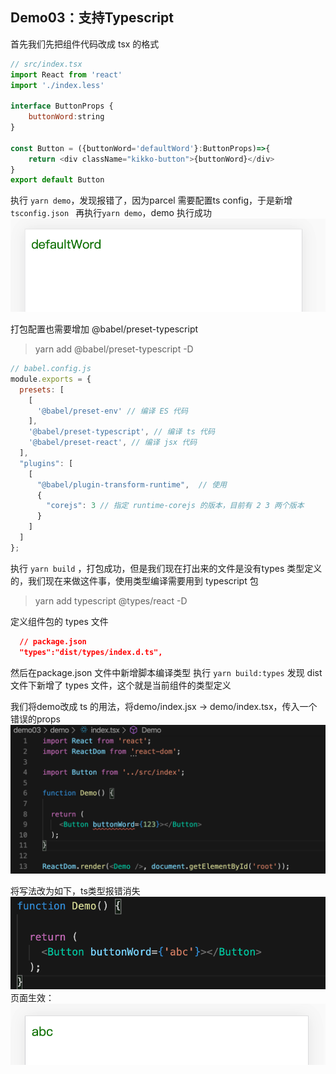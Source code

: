 ## Demo03：支持Typescript
首先我们先把组件代码改成 tsx 的格式
```js
// src/index.tsx
import React from 'react'
import './index.less'

interface ButtonProps {
    buttonWord:string
}

const Button = ({buttonWord='defaultWord'}:ButtonProps)=>{
    return <div className="kikko-button">{buttonWord}</div>
}
export default Button
```
执行 `yarn demo`，发现报错了，因为parcel 需要配置ts config，于是新增 `tsconfig.json `
再执行`yarn demo`，demo 执行成功
![20210220113828.png](https://raw.githubusercontent.com/coderzzp/cloud-image/main/vs-picgo20210220113828.png)

打包配置也需要增加 @babel/preset-typescript
> yarn add @babel/preset-typescript -D
```js
// babel.config.js
module.exports = {
  presets: [
    [
      '@babel/preset-env' // 编译 ES 代码
    ],
    '@babel/preset-typescript', // 编译 ts 代码
    '@babel/preset-react', // 编译 jsx 代码
  ],
  "plugins": [
    [
      "@babel/plugin-transform-runtime",  // 使用
      {
        "corejs": 3 // 指定 runtime-corejs 的版本，目前有 2 3 两个版本
      }
    ]
  ]
};

```
执行 `yarn build` ，打包成功，但是我们现在打出来的文件是没有types 类型定义的，我们现在来做这件事，使用类型编译需要用到 typescript 包
> yarn add typescript @types/react -D


定义组件包的 types 文件
```json
  // package.json
  "types":"dist/types/index.d.ts",
```

然后在package.json 文件中新增脚本编译类型
执行 `yarn build:types` 发现 dist 文件下新增了 types 文件，这个就是当前组件的类型定义

我们将demo改成 ts 的用法，将demo/index.jsx -> demo/index.tsx，传入一个错误的props
![20210220120430.png](https://raw.githubusercontent.com/coderzzp/cloud-image/main/vs-picgo20210220120430.png)

将写法改为如下，ts类型报错消失
![20210220120540.png](https://raw.githubusercontent.com/coderzzp/cloud-image/main/vs-picgo20210220120540.png)
页面生效：
![20210220120606.png](https://raw.githubusercontent.com/coderzzp/cloud-image/main/vs-picgo20210220120606.png)